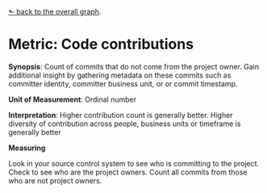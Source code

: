 [⬑ back to the overall graph](../use_gqm.md).

# **Metric:** Code contributions

**Synopsis**: Count of commits that do not come from the project owner.
Gain additional insight by gathering metadata on these commits such as committer identity, committer business unit, or or commit timestamp.

**Unit of Measurement**: Ordinal number 

**Interpretation**: Higher contribution count is generally better.
Higher diversity of contribution across people, business units or timeframe is generally better

**Measuring**

Look in your source control system to see who is committing to the project.
Check to see who are the project owners.
Count all commits from those who are not project owners.
